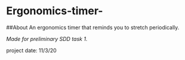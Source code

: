 # Ergonomics-timer-

##About
An ergonomics timer that reminds you to stretch periodically.

<i>Made for preliminary SDD task 1.</i>

project date: 11/3/20
